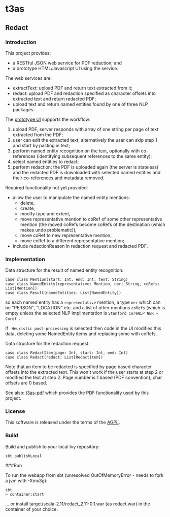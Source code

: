 # t3as

## Redact

### Introduction

This project provides:
- a RESTful JSON web service for PDF redaction; and
- a prototype HTML/Javascript UI using the service.

The web services are:
- extractText: upload PDF and return text extracted from it;
- redact: upload PDF and redaction specified as character offsets into extracted text and return redacted PDF;
- upload text and return named entities found by one of three NLP packages.

The [prototype UI](http://redaction.research.nicta.com.au:8080/redact/ui.html) supports the workflow:

1. upload PDF, server responds with array of one string per page of text extracted from the PDF;
2. user can edit the extracted text; alternatively the user can skip step 1 and start by pasting in text;
3. perform named entity recognition on the text, optionally with co-references (identifying subsequent references to the same entity);
4. select named entities to redact;
5. perform redaction: the PDF is uploaded again (the server is stateless) and the redacted PDF is downloaded with selected named entities and their co-references and metadata removed.

Required functionality not yet provided:
- allow the user to manipulate the named entity mentions:
  - delete,
  - create,
  - modify type and extent,
  - move representative mention to coRef of some other representative mention (the moved coRefs become coRefs of the destination (which makes undo problematic)),
  - move coRef to new representative mention,
  - move coRef to a different representative mention;
- include redactionReason in redaction request and redacted PDF.

### Implementation

Data structure for the result of named entity recognition:
    
    case class Mention(start: Int, end: Int, text: String)
    case class NamedEntity(representative: Mention, ner: String, coRefs: List[Mention])
    case class Result(namedEntities: List[NamedEntity])
so each named entity has a `representative` mention, a type `ner` which can be "PERSON", "LOCATION" etc. and a list of other mentions `coRefs` (which is empty unless the selected NLP implimentation is `Stanford CoreNLP NER + Coref `.

If ` Heuristic post-processing` is selected then code in the UI modifies this data, deleting some NamedEntity items and replacing some with coRefs.

Data structure for the redaction request:

    case class RedactItem(page: Int, start: Int, end: Int)
    case class Redact(redact: List[RedactItem])
Note that an item to be redacted is specified by page based character offsets into the extracted text. This won't work if the user starts at step 2 or modified the text at step 2. Page number is 1 based (PDF convention), char offsets are 0 based.


See also: [t3as-pdf](https://github.com/NICTA/t3as-pdf) which provides the PDF functionality used by this project.

### License

This software is released under the terms of the [AGPL](http://www.gnu.org/licenses/agpl-3.0.en.html).

### Build

 Build and publish to your local Ivy repository:
 
    sbt publishLocal

###Run

To run the webapp from sbt (unresolved OutOfMemoryError - needs to fork a jvm with -Xmx3g):

    sbt
    > container:start
    
... or install target/scala-2.11/redact_2.11-0.1.war (as redact.war) in the container of your choice.

